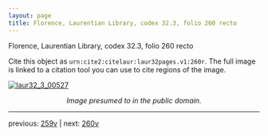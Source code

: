 ```yaml
---
layout: page
title: Florence, Laurentian Library, codex 32.3, folio 260 recto
---
```


Florence, Laurentian Library, codex 32.3, folio 260 recto

Cite this object as `urn:cite2:citelaur:laur32pages.v1:260r`.  The full image is linked to a citation tool you can use to cite regions of the image.

[![laur32_3_00527](http://www.homermultitext.org/iipsrv?IIIF=/project/homer/pyramidal/deepzoom/citelaur/laur32imgs/v1/laur32_3_00527.tif/full/800,/0/default.jpg)](http://www.homermultitext.org/ict2/?urn=urn:cite2:citelaur:laur32imgs.v1:laur32_3_00527) 

<p style="text-align: center; font-style: italic;">Image presumed to in the public domain.</p>

---

previous: [259v](../259v/) | next: [260v](../260v/)